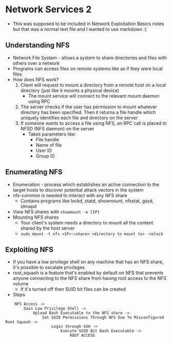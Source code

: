 # Network Services 2
- This was supposed to be included in Network Exploitation Basics notes but that was a normal text file and I wanted to use markdown :(

## Understanding NFS
- Network File System - allows a system to share directories and files with others over a network
- Programs can access files on remote systems like as if they were local files
- How does NFS work?
    1. Client will request to mount a directory from a remote host on a local directory (just like it mounts a physical device)
        - The mount service will connect to the relevant mount daemon using RPC
    2. The server checks if the user has permission to mount whatever directory has been specified. Then it returns a file handle which uniquely identifies each file and directory on the server
    3. If someone wants to access a file using NFS, an RPC call is placed to NFSD (NFS daemon) on the server
        - Takes parameters like:
            - File handle
            - Name of file
            - User ID
            - Group ID

## Enumerating NFS
- Enumeration - process which establishes an active connection to the target hosts to discover potential attack vectors in the system
- nfs-common is needed to interact with any NFS share
    - Contains programs like lockd, statd, showmount, nfsstat, gssd, idmapd
- View NFS shares with `showmount -e [IP]`
- Mounting NFS shares
    - Your client's system needs a directory to mount all the content shared by the host server
    - `sudo mount -t nfs <IP>:<share> <directory to mount to> -nolock`

## Exploiting NFS
- If you have a low privilege shell on any machine that has an NFS share, it's possible to escalate privileges
- root_squash is a feature that's enabled by default on NFS that prevents anyone connecting to the NFS share from having root access to the NFS volume
    - If it's turned off then SUID bit files can be created
- Steps
```
    NFS Access ->
        Gain Low Privilege Shell ->
            Upload Bash Executable to the NFS share ->
                Set SUID Permissions Through NFS Due To Misconfigured Root Squash ->
                    Login through SSH ->
                        Execute SUID Bit Bash Executable ->
                            ROOT ACCESS
```
